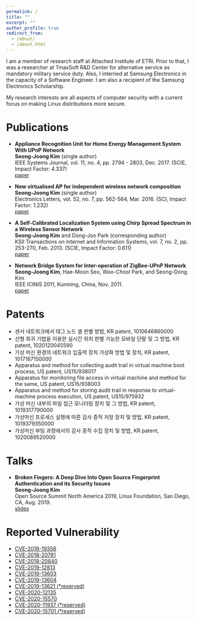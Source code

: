```yaml
---
permalink: /
title: ""
excerpt: ""
author_profile: true
redirect_from: 
  - /about/
  - /about.html
---
```


I am a member of research staff at Attached Institute of ETRI. 
Prior to that, I was a researcher at TmaxSoft R&D Center for alternative service as mandatory military service duty. 
Also, I interned at Samsung Electronics in the capacity of a Software Engineer. 
I am also a recipient of the Samsung Electronics Scholarship.

My research interests are all aspects of computer security with a current focus on making Linux distributions more secure. 


Publications
======

- **Appliance Recognition Unit for Home Energy Management System With UPnP Network** <br/>
**Seong-Joong Kim** (single author) <br/>
IEEE Systems Journal, vol. 11, no. 4, pp. 2794 - 2803, Dec. 2017. (SCIE, Impact Factor: 4.337) <br/>
[paper](https://ieeexplore.ieee.org/abstract/document/7331284) 


- **New virtualised AP for independent wireless network composition** <br/>
**Seong-Joong Kim** (single author) <br/>
Electronics Letters, vol. 52, no. 7, pp. 562-564, Mar. 2016. (SCI, Impact Factor: 1.232) <br/>
[paper](https://ieeexplore.ieee.org/document/7444256)


- **A Self-Calibrated Localization System using Chirp Spread Spectrum in a Wireless Sensor Network** <br/>
**Seong-Joong Kim** and Dong-Joo Park (corresponding author) <br/>
KSII Transactions on Internet and Information Systems, vol. 7, no. 2, pp. 253-270, Feb. 2013. (SCIE, Impact Factor: 0.611) <br/>
[paper](http://www.itiis.org/digital-library/manuscript/480)


- **Network Bridge System for Inter-operation of ZigBee-UPnP Network** <br/>
**Seong-Joong Kim**, Hae-Moon Seo, Woo-Chool Park, and Seong-Dong Kim <br/>
IEEE ICINIS 2011, Kunming, China, Nov. 2011. <br/>
[paper](https://ieeexplore.ieee.org/document/6104709)


Patents
======
- 센서 네트워크에서 태그 노드 셀 판별 방법, KR patent, 1010646860000
- 선형 회귀 기법을 이용한 실시간 위치 판별 가능한 모바일 단말 및 그 방법, KR patent, 1020120045590
- 가상 머신 환경의 네트워크 입출력 장치 가상화 방법 및 장치, KR patent, 1017167150000
- Apparatus and method for collecting audit trail in virtual machine boot process, US patent, US15/938017
- Apparatus for monitoring file access in virtual machine and method for the same, US patent, US15/938003
- Apparatus and method for storing audit trail in response to virtual-machine process execution, US patent, US15/975932
- 가상 머신 내부의 파일 접근 모니터링 장치 및 그 방법, KR patent, 1019317790000
- 가상머신 프로세스 실행에 따른 감사 증적 저장 장치 및 방법, KR patent, 1019379350000
- 가상머신 부팅 과정에서의 감사 증적 수집 장치 및 방법, KR patent, 1020089520000

Talks
======

- **Broken Fingers: A Deep Dive Into Open Source Fingerprint Authentication and its Security Issues** <br/>
**Seong-Joong Kim** <br/>
Open Source Summit North America 2019, Linux Foundation, San Diego, CA, Aug. 2019. <br/>
[slides](https://static.sched.com/hosted_files/ossna19/4a/BrokenFingers_OSSNA2019.pdf)


Reported Vulnerability
======

- [CVE-2018-19358](https://cve.mitre.org/cgi-bin/cvename.cgi?name=CVE-2018-19358)
- [CVE-2018-20781](https://cve.mitre.org/cgi-bin/cvename.cgi?name=CVE-2018-20781)
- [CVE-2018-20840](https://cve.mitre.org/cgi-bin/cvename.cgi?name=CVE-2018-20840)
- [CVE-2019-12813](https://cve.mitre.org/cgi-bin/cvename.cgi?name=CVE-2019-12813)
- [CVE-2019-13603](https://cve.mitre.org/cgi-bin/cvename.cgi?name=CVE-2019-13603)
- [CVE-2019-13604](https://cve.mitre.org/cgi-bin/cvename.cgi?name=CVE-2019-13604)
- [CVE-2019-13621 (*reserved)](https://cve.mitre.org/cgi-bin/cvename.cgi?name=CVE-2019-13621)
- [CVE-2020-12135](https://cve.mitre.org/cgi-bin/cvename.cgi?name=CVE-2020-12135)  
- [CVE-2020-15570](https://cve.mitre.org/cgi-bin/cvename.cgi?name=CVE-2020-15570)
- [CVE-2020-11937 (*reserved)](https://cve.mitre.org/cgi-bin/cvename.cgi?name=CVE-2020-11937)
- [CVE-2020-15701 (*reserved)](https://cve.mitre.org/cgi-bin/cvename.cgi?name=CVE-2020-15701)

